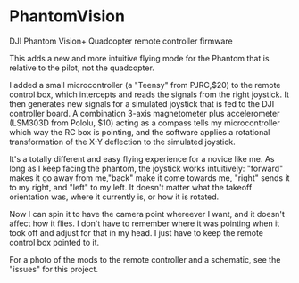 PhantomVision
=============

DJI Phantom Vision+ Quadcopter remote controller firmware

 This adds a new and more intuitive flying mode for the Phantom 
 that is relative to the pilot, not the quadcopter. 
 
 I added a small microcontroller (a "Teensy" from PJRC,$20) to the remote control box, 
 which intercepts and reads the signals from the right joystick. It then generates new 
 signals for a simulated joystick that is fed to the DJI controller board. A combination 
 3-axis magnetometer plus accelerometer (LSM303D from Pololu, $10) acting as a compass
 tells my microcontroller which way the RC box is pointing, and the software applies 
 a rotational transformation of the X-Y deflection to the simulated joystick.
 
 It's a totally different and easy flying experience for a novice like me. As long as 
 I keep facing the phantom, the joystick works intuitively: "forward" makes it go away 
 from me,"back" make it come towards me, "right" sends it to my right, and "left" to my 
 left. It doesn't matter what the takeoff orientation was, where it currently is, or 
 how it is rotated.  
 
 Now I can spin it to have the camera point whereever I want, and it doesn't affect 
 how it flies. I don't have to remember where it was pointing when it took off and 
 adjust for that in my head. I just have to keep the remote control box pointed to it.

For a photo of the mods to the remote controller and a schematic, see the "issues" for this project.
